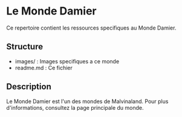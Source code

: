 ﻿# Le Monde Damier

Ce repertoire contient les ressources specifiques au Monde Damier.

## Structure

* images/ : Images specifiques a ce monde
* readme.md : Ce fichier

## Description

Le Monde Damier est l'un des mondes de Malvinaland. Pour plus d'informations, consultez la page principale du monde.
